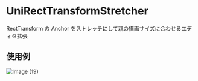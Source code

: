 # UniRectTransformStretcher

RectTransform の Anchor をストレッチにして親の描画サイズに合わせるエディタ拡張

## 使用例

![Image (19)](https://user-images.githubusercontent.com/6134875/84560525-26682500-ad80-11ea-889d-e4b80f15313d.gif)
